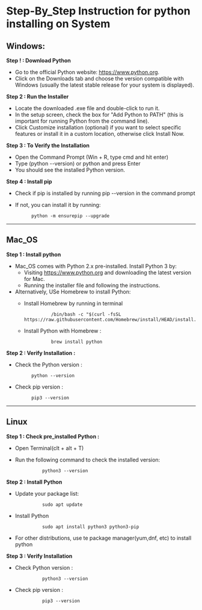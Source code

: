# **Step-By_Step Instruction for python installing on System**

## Windows:
**Step ! : Download Python**
- Go to the official Python website: https://www.python.org.
- Click on the Downloads tab and choose the version compatible with Windows (usually the latest stable release for your system is displayed).

**Step 2 : Run the Installer**
- Locate the downloaded .exe file and double-click to run it.
- In the setup screen, check the box for "Add Python to PATH" (this is important for running Python from the command line).
- Click Customize installation (optional) if you want to select specific features or install it in a custom location, otherwise click Install Now.

**Step 3 : To Verify the Installation**
- Open the Command Prompt (Win + R, type cmd and hit enter)
- Type (python --version) or python and press Enter
- You should see the installed Python version.

**Step 4 : Install pip**
- Check if pip is installed by running pip --version in the command prompt
- If not, you can install it by running:

            python -m ensurepip --upgrade


<hr>

## Mac_OS

**Step 1 : Install python**
- Mac_OS comes with Python 2.x pre-installed. Install Python 3 by:
    - Visiting https://www.python.org and downloading the latest version for Mac.
    - Running the installer file and following the instructions.
- Alternatively, USe Homebrew to install Python:
    - Install Homebrew by running in terminal 

                    /bin/bash -c "$(curl -fsSL https://raw.githubusercontent.com/Homebrew/install/HEAD/install.sh)"

    - Install Python with Homebrew :

                    brew install python

**Step 2 : Verify Installation :**

- Check the Python version :

            python --version

- Check pip version :

            pip3 --version


<hr>

## Linux 

**Step 1 : Check pre_installed Python :**
- Open Terminal(clt + alt + T)
- Run the following command to check the installed version:

                python3 --version

**Step 2 : Install Python**

- Update your package list:

                sudo apt update

- Install Python 

                sudo apt install python3 python3-pip

- For other distributions, use te package manager(yum,dnf, etc) to install python


**Step 3 : Verify Installation**

- Check Python version :

                python3 --version

- Check pip version :

                pip3 --version





